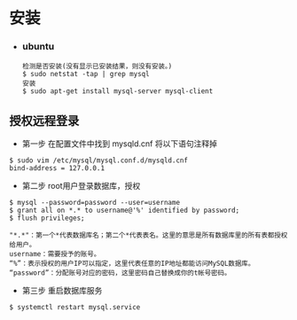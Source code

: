 # 安装

* ### ubuntu

  ```
  检测是否安装(没有显示已安装结果，则没有安装。)
  $ sudo netstat -tap | grep mysql
  安装
  $ sudo apt-get install mysql-server mysql-client
  ```

## 授权远程登录

* 第一步 在配置文件中找到 mysqld.cnf 将以下语句注释掉

```
$ sudo vim /etc/mysql/mysql.conf.d/mysqld.cnf
bind-address = 127.0.0.1
```

* 第二步  root用户登录数据库，授权

```
$ mysql --password=password --user=username
$ grant all on *.* to username@'%' identified by password;
$ flush privileges;
```

```
"*.*"：第一个*代表数据库名；第二个*代表表名。这里的意思是所有数据库里的所有表都授权给用户。  
username：需要授予的账号。    
“%”：表示授权的用户IP可以指定，这里代表任意的IP地址都能访问MySQL数据库。    
“password”：分配账号对应的密码，这里密码自己替换成你的t帐号密码。
```

* 第三步 重启数据库服务

```bash
$ systemctl restart mysql.service
```



